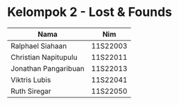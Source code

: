 # Kelompok 2 - Lost & Founds

| Nama                 | Nim      |
|----------------------|----------|
| Ralphael Siahaan     | 11S22003 |
| Christian Napitupulu | 11S22011 |
| Jonathan Pangaribuan | 11S22013 |
| Viktris Lubis        | 11S22041 |
| Ruth Siregar         | 11S22050 |
